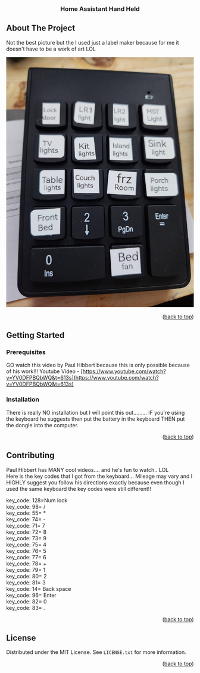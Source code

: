 <!-- Improved compatibility of back to top link: See: https://github.com/othneildrew/Best-README-Template/pull/73 -->
<a id="readme-top"></a>
<!--
*** Thanks for checking out the Best-README-Template. If you have a suggestion
*** that would make this better, please fork the repo and create a pull request
*** or simply open an issue with the tag "enhancement".
*** Don't forget to give the project a star!
*** Thanks again! Now go create something AMAZING! :D
-->



 
<!-- PROJECT LOGO -->
 

<h3 align="center">Home Assistant Hand Held</h3> 

<!-- TABLE OF CONTENTS -->
 


<!-- ABOUT THE PROJECT -->
## About The Project

Not the best picture but the I used just a label maker because for me it doesn't have to be a work of art LOL   

![Example](/images/20240705_173513.jpg)
 

<p align="right">(<a href="#readme-top">back to top</a>)</p> 
 

<!-- GETTING STARTED -->
## Getting Started

### Prerequisites

GO watch this video by Paul Hibbert because this is only possible because of his work!!!
Youtube Video - [https://www.youtube.com/watch?v=YV0DFPBQbWQ&t=613s](https://www.youtube.com/watch?v=YV0DFPBQbWQ&t=613s)
 

### Installation

There is really NO installation but I will point this out......... IF you're using the keyboard he suggests then put the 
battery in the keyboard THEN put the dongle into the computer.

<p align="right">(<a href="#readme-top">back to top</a>)</p> 


<!-- CONTRIBUTING -->
## Contributing

Paul Hibbert has MANY cool videos.... and he's fun to watch.. LOL   
Here is the key codes that I got from the keyboard... Mileage may vary and I HIGHLY suggest you
follow his directions exactly because even though I used the same keyboard the key codes were
still different!!

 
key_code: 128=Num lock <br>
key_code: 98= /  <br>
key_code: 55= *  <br>
key_code: 74= -  <br>
key_code: 71= 7  <br>
key_code: 72= 8  <br>
key_code: 73= 9  <br>
key_code: 75= 4  <br>
key_code: 76= 5  <br>
key_code: 77= 6  <br>
key_code: 78= +  <br>
key_code: 79= 1  <br>
key_code: 80= 2  <br>
key_code: 81= 3  <br>
key_code: 14= Back space  <br>
key_code: 96= Enter  <br>
key_code: 82= 0  <br>
key_code: 83= .  <br>


<p align="right">(<a href="#readme-top">back to top</a>)</p>



<!-- LICENSE -->
## License

Distributed under the MIT License. See `LICENSE.txt` for more information.

<p align="right">(<a href="#readme-top">back to top</a>)</p>


 
